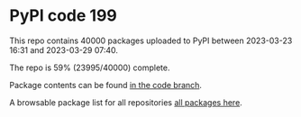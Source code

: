 # PyPI code 199

This repo contains 40000 packages uploaded to PyPI between 
2023-03-23 16:31 and 2023-03-29 07:40.

The repo is 59% (23995/40000) complete.

Package contents can be found [in the code branch](https://github.com/pypi-data/pypi-mirror-199/tree/code/packages).

A browsable package list for all repositories [all packages here](https://pypi-data.github.io/website/repositories/pypi-mirror-199).


